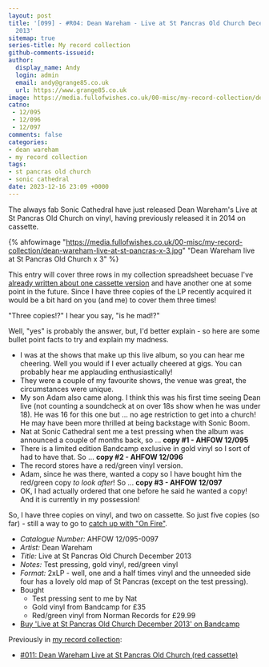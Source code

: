 ```yaml
---
layout: post
title: '[099] - #R04: Dean Wareham - Live at St Pancras Old Church December
  2013'
sitemap: true
series-title: My record collection
github-comments-issueid:
author:
  display_name: Andy
  login: admin
  email: andy@grange85.co.uk
  url: https://www.grange85.co.uk
image: https://media.fullofwishes.co.uk/00-misc/my-record-collection/dean-wareham-live-at-st-pancras-x-3.jpg
catno: 
 - 12/095
 - 12/096
 - 12/097
comments: false
categories:
- dean wareham
- my record collection
tags:
- st pancras old church
- sonic cathedral
date: 2023-12-16 23:09 +0000
---
```

The always fab Sonic Cathedral have just released Dean Wareham's Live at St Pancras Old Church on vinyl, having previously released it in 2014 on cassette.

{% ahfowimage "https://media.fullofwishes.co.uk/00-misc/my-record-collection/dean-wareham-live-at-st-pancras-x-3.jpg" "Dean Wareham live at St Pancras Old Church x 3" %}

This entry will cover three rows in my collection spreadsheet becuase I've [already written about one cassette version](/2023/02/23/my-record-collection-011-dean-wareham-live-at-st-pancras-old-church-red-cassette/) and have another one at some point in the future. Since I have three copies of the LP recently acquired it would be a bit hard on you (and me) to cover them three times!

"Three copies!?" I hear you say, "is he mad!?"

Well, "yes" is probably the answer, but, I'd better explain - so here are some bullet point facts to try and explain my madness.

<!--more-->

- I was at the shows that make up this live album, so you can hear me cheering. Well you would if I ever actually cheered at gigs. You can probably hear me applauding enthusiastically!
- They were a couple of my favourite shows, the venue was great, the circumstances were unique.
- My son Adam also came along. I think this was his first time seeing Dean live (not counting a soundcheck at on over 18s show when he was under 18). He was 16 for this one but ... no age restriction to get into a church! He may have been more thrilled at being backstage with Sonic Boom.
- Nat at Sonic Cathedral sent me a test pressing when the album was announced a couple of months back, so ... **copy #1 - AHFOW 12/095**
- There is a limited edition Bandcamp exclusive in gold vinyl so I sort of had to have that. So ... **copy #2 - AHFOW 12/096**
- The record stores have a red/green vinyl version.
- Adam, since he was there, wanted a copy so I have bought him the red/green copy _to look after_! So ... **copy #3 - AHFOW 12/097**
- OK, I had actually ordered that one before he said he wanted a copy! And it is currently in my possession!

So, I have three copies on vinyl, and two on cassette. So just five copies (so far) - still a way to go to [catch up with "On Fire"](https://media.fullofwishes.co.uk/01-galaxie_500/pictures/galaxie-500-on-fire-x-7.jpg).

 - *Catalogue Number:* AHFOW 12/095-0097
 - *Artist:* Dean Wareham
 - *Title:* Live at St Pancras Old Church December 2013
 - *Notes:* Test pressing, gold vinyl, red/green vinyl
 - *Format:* 2xLP - well, one and a half times vinyl and the unneeded side four has a lovely old map of St Pancras (except on the test pressing).
 - Bought
   - Test pressing sent to me by Nat
   - Gold vinyl from Bandcamp for £35
   - Red/green vinyl from Norman Records for £29.99
 - [Buy 'Live at St Pancras Old Church December 2013' on Bandcamp](https://deanwareham.bandcamp.com/album/live-at-st-pancras-old-church-london-december-2013)

Previously in [my record collection](/category/my-record-collection):
 - [#011: Dean Wareham Live at St Pancras Old Church (red cassette)](/2023/02/23/my-record-collection-011-dean-wareham-live-at-st-pancras-old-church-red-cassette/)

